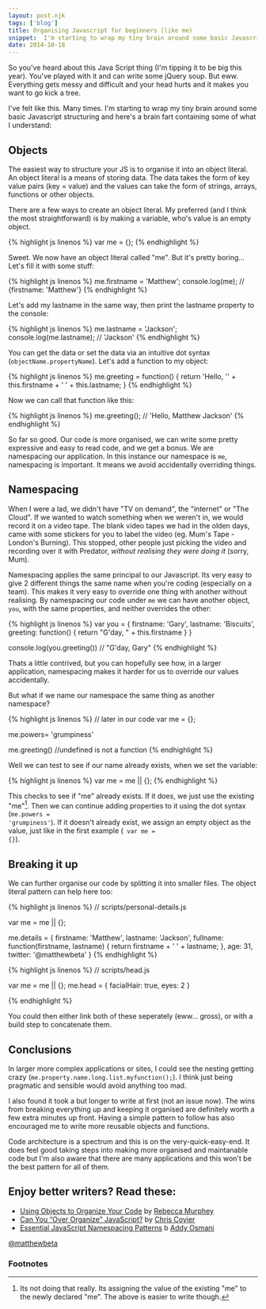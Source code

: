 ```yaml
---
layout: post.njk
tags: ['blog']
title: Organising Javascript for beginners (like me)
snippet:  I'm starting to wrap my tiny brain around some basic Javascript structuring and here's a brain fart containing some of what I understand
date: 2014-10-18
---
```


<p class="lede">So you've heard about this Java Script thing (I'm tipping it to be big this year). You've played with it and can write some jQuery soup. But eww. Everything gets messy and difficult and your head hurts  and it makes you want to go kick a tree.</p>

<p class="dropcap">I've felt like this. Many times. I'm starting to wrap my tiny brain around some basic Javascript structuring and here's a brain fart containing some of what I understand:</p>

## Objects

The easiest way to structure your JS is to organise it into an object literal. An object literal is a means of storing data. The data takes the form of key value pairs (key = value) and the values can take the form of strings, arrays, functions or other objects.

There are a few ways to create an object literal. My preferred (and I think the most straightforward) is by making a variable, who's value is an empty object.

{% highlight js linenos %}
var me = {};
{% endhighlight %}

Sweet. We now have an object literal called "me". But it's pretty boring... Let's fill it with some stuff:

{% highlight js linenos %}
me.firstname = 'Matthew';
console.log(me); // {firstname: 'Matthew'}
{% endhighlight %}

Let's add my lastname in the same way, then print the lastname property to the console:

{% highlight js linenos %}
me.lastname = 'Jackson';
console.log(me.lastname); // 'Jackson'
{% endhighlight %}

You can get the data or set the data via an intuitive dot syntax (<code>objectName.propertyName</code>). Let's add a function to my object:

{% highlight js linenos %}
me.greeting = function() {
  return 'Hello, '' + this.firstname + ' ' + this.lastname;
}
{% endhighlight %}

Now we can call that function like this:

{% highlight js linenos %}
me.greeting(); // 'Hello, Matthew Jackson'
{% endhighlight %}

So far so good. Our code is more organised, we can write some pretty expressive and easy to read code, and we get a bonus. We are namespacing our application. In this instance our namespace is <code>me</code>, namespacing is important. It means we avoid accidentally overriding things.

## Namespacing

When I were a lad, we didn't have "TV on demand", the "internet" or "The Cloud". If we wanted to watch something when we weren't in, we would record it on a video tape. The blank video tapes we had in the olden days, came with some stickers for you to label the video (eg. Mum's Tape - London's Burning). This stopped, other people just picking the video and recording over it with Predator, _without realising they were doing it_ (sorry, Mum).  

Namespacing applies the same principal to our Javascript. Its very easy to give 2 different things the same name when you're coding (especially on a team). This makes it very easy to override one thing with another without realising. By namespacing our code under <code>me</code> we can have another object, <code>you</code>, with the same properties, and neither overrides the other:

{% highlight js linenos %}
var you = {
  firstname: 'Gary',
  lastname: 'Biscuits',
  greeting: function() {
    return "G'day, " + this.firstname
  }
}

console.log(you.greeting()) // "G'day, Gary"
{% endhighlight %}

Thats a little contrived, but you can hopefully see how, in a larger application, namespacing makes it harder for us to override our values accidentally.

But what if we name our namespace the same thing as another namespace?

{% highlight js linenos %}
// later in our code
var me = {};

me.powers= 'grumpiness'

me.greeting() //undefined is not a function
{% endhighlight %}

Well we can test to see if our name already exists, when we set the variable:

{% highlight js linenos %}
var me = me || {};
{% endhighlight %}

This checks to see if "me" already exists. If it does, we just use the existing "me"[^1]. Then we can continue adding properties to it using the dot syntax (<code>me.powers = 'grumpiness'</code>). If it doesn't already exist, we assign an empty object as the value, just like in the first example (<code> var me = {}</code>).

## Breaking it up

We can further organise our code by splitting it into smaller files. The object literal pattern can help here too:

{% highlight js linenos %}
// scripts/personal-details.js

var me = me || {};

me.details = {
  firstname: 'Matthew',
  lastname: 'Jackson',
  fullname: function(firstname, lastname) {
    return firstname + ' ' + lastname;
  },
  age: 31,
  twitter: '@matthewbeta'
}
{% endhighlight %}

{% highlight js linenos %}
// scripts/head.js

var me = me || {};
me.head = {
  facialHair: true,
  eyes: 2
}

{% endhighlight %}

You could then either link both of these seperately (eww... gross), or with a build step to concatenate them.

## Conclusions

In larger more complex applications or sites, I could see the nesting getting crazy (<code>me.property.name.long.list.myfunction();</code>). I think just being pragmatic and sensible would avoid anything too mad.

I also found it took a but longer to write at first (not an issue now). The wins from breaking everything up and keeping it organised are definitely worth a few extra minutes up front. Having a simple pattern to follow has also encouraged me to write more reusable objects and functions.

Code architecture is a spectrum and this is on the very-quick-easy-end. It does feel good taking steps into making more organised and maintanable code but I'm also aware that there are many applications and this won't be the best pattern for all of them.

## Enjoy better writers? Read these:

* [Using Objects to Organize Your Code](http://rmurphey.com/blog/2009/10/15/using-objects-to-organize-your-code/) by [Rebecca Murphey](https://twitter.com/rmurphey)
* [Can You “Over Organize” JavaScript?](http://css-tricks.com/can-you-over-organize-javascript/) by [Chris Coyier](https://twitter.com/chriscoyier)
* [Essential JavaScript Namespacing Patterns](http://addyosmani.com/blog/essential-js-namespacing/) b [Addy Osmani](https://twitter.com/addyosmani)


<a href="http://twitter.com/matthewbeta" class="signature">@matthewbeta</a>

<h3 class="heading heading--sub">Footnotes</h3>

[^1]: Its not doing that really. Its assigning the value of the existing "me" to the newly declared "me". The above is easier to write though.  
